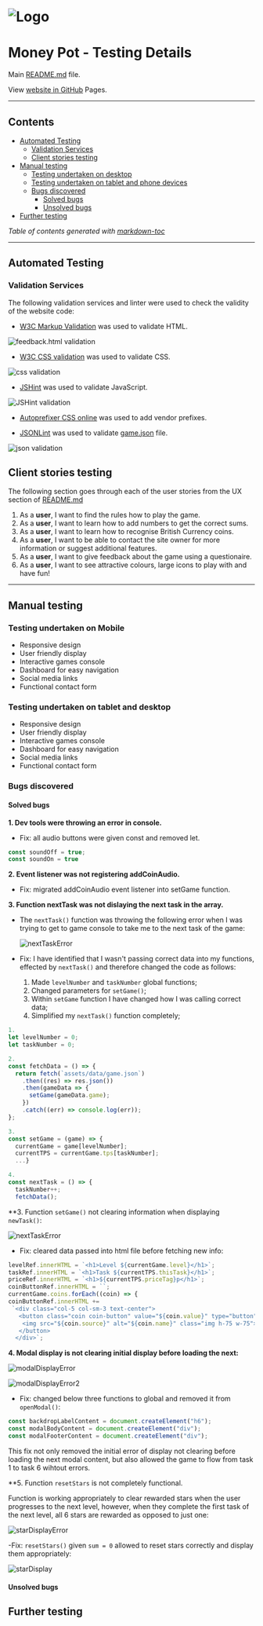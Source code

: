 # ![Logo](/wireframes/logo-image.jpg) #

# Money Pot - Testing Details #


Main [README.md](README.md) file.

View [website in GitHub](https://neringabickmore.github.io/MoneyPot/) Pages.

---

## Contents ##

- [Automated Testing](#automated-testing)
  - [Validation Services](#validation-services)
  - [Client stories testing](#client-stories-testing)
- [Manual testing](#manual-testing)
  - [Testing undertaken on desktop](#testing-undertaken-on-desktop)
  - [Testing undertaken on tablet and phone devices](#testing-undertaken-on-tablet-and-phone-devices)
  - [Bugs discovered](#bugs-discovered)
    - [Solved bugs](#solved-bugs)
    - [Unsolved bugs](#unsolved-bugs)
- [Further testing](#further-testing)

*Table of contents generated with [markdown-toc](http://ecotrust-canada.github.io/markdown-toc/)*

---

## Automated Testing ##

### Validation Services ###

The following validation services and linter were used to check the validity of the website code:

- [W3C Markup Validation](https://validator.w3.org/) was used to validate HTML.

![feedback.html validation](/wireframes/testing/images/feedback-html-validation.jpg) 
  
- [W3C CSS validation](https://jigsaw.w3.org/css-validator/) was used to validate CSS.

![css validation](/wireframes/testing/images/css-validation.jpg) 

- [JSHint](https://jshint.com/) was used to validate JavaScript.

![JSHint validation](/wireframes/testing/images/jshint-validation.jpg)

- [Autoprefixer CSS online](https://autoprefixer.github.io/) was used to add vendor prefixes.

- [JSONLint](https://jsonlint.com/) was used to validate [game.json](assets\data\game.json) file.

![json validation](/wireframes/testing/images/json-validation.jpg)

## Client stories testing ##

 The following section goes through each of the user stories from the UX section of [README.md](https://github.com/neringabickmore/MoneyPot/blob/master/README.md)

1. As a  **user**, I want to find the rules how to play the game.
2. As a **user**, I want to learn how to add numbers to get the correct sums.
3. As a **user**, I want to learn how to recognise British Currency coins.
4. As a **user**, I want to be able to contact the site owner for more information or suggest additional features.
5. As a **user**, I want to give feedback about the game using a questionaire.
6. As a **user**, I want to see attractive colours, large icons to play with and have fun!

---

## Manual testing ##

### Testing undertaken on Mobile ##

- Responsive design
- User friendly display
- Interactive games console
- Dashboard for easy navigation
- Social media links
- Functional contact form

### Testing undertaken on tablet and desktop ###

- Responsive design
- User friendly display
- Interactive games console
- Dashboard for easy navigation
- Social media links
- Functional contact form

### Bugs discovered ###

#### Solved bugs ####

**1. Dev tools were throwing an error in console.**

- Fix: all audio buttons were given const and removed let.

```javascript
const soundOff = true;
const soundOn = true
```

**2. Event listener was not registering addCoinAudio.**

- Fix: migrated addCoinAudio event listener into setGame function.

**3. Function nextTask was not dislaying the next task in the array.**

- The ```nextTask()``` function was throwing the following error when I was trying to get to game console to take me to the next task of the game:

  ![nextTaskError](/wireframes/testing/images/nextTaskError.jpg)

- Fix:
  I have identified that I wasn't passing correct data into my functions, effected by ```nextTask()``` and therefore changed the code as follows:
  1. Made ```levelNumber``` and ```taskNumber``` global functions;
  2. Changed parameters for ```setGame()```;
  3. Within ```setGame``` function I have changed how I was calling correct data;
  4. Simplified my ```nextTask()``` function completely;

```javascript
1.
let levelNumber = 0;
let taskNumber = 0;

2.
const fetchData = () => {
  return fetch(`assets/data/game.json`)
    .then((res) => res.json())
    .then(gameData => {
      setGame(gameData.game);
    })
    .catch((err) => console.log(err));
};

3.
const setGame = (game) => {
  currentGame = game[levelNumber];
  currentTPS = currentGame.tps[taskNumber];
  ...}

4.
const nextTask = () => {
  taskNumber++;
  fetchData();
```

**3. Function ```setGame()``` not clearing information when displaying ```newTask()```:

![nextTaskError](/wireframes/testing/images/nextTaskDisplayError.jpg)

- Fix: cleared data passed into html file before fetching new info:

```javascript
levelRef.innerHTML = `<h1>Level ${currentGame.level}</h1>`;
taskRef.innerHTML = `<h1>Task ${currentTPS.thisTask}</h1>`;
priceRef.innerHTML = `<h1>${currentTPS.priceTag}p</h1>`;
coinButtonRef.innerHTML = ``;
currentGame.coins.forEach((coin) => {
coinButtonRef.innerHTML +=
 `<div class="col-5 col-sm-3 text-center">
   <button class="coin coin-button" value="${coin.value}" type="button" aria-hidden="true">
    <img src="${coin.source}" alt="${coin.name}" class="img h-75 w-75">
   </button>
  </div>`;
```

**4. Modal display is not clearing initial display before loading the next:**

![modalDisplayError](/wireframes/testing/images/modalDisplayError.jpg)

![modalDisplayError2](/wireframes/testing/images/modalDisplayError2.jpg)

- Fix: changed below three functions to global and removed it from ```openModal()```:

```javascript
const backdropLabelContent = document.createElement("h6");
const modalBodyContent = document.createElement("div");
const modalFooterContent = document.createElement("div");
```

This fix not only removed the initial error of display not clearing before loading the next modal content, but also allowed the game to flow from task 1 to task 6 wihtout errors.

**5. Function ```resetStars``` is not completely functional.

Function is working appropriately to clear rewarded stars when the user progresses to the next level, however, when they complete the first task of the next level, all 6 stars are rewarded as opposed to just one:

![starDisplayError](/wireframes/testing/images/starDisplayError.jpg)

-Fix: `resetStars()` given `sum = 0` allowed to reset stars correctly and display them appropriately:

![starDisplay](/wireframes/testing/images/starDisplay.jpg)

#### Unsolved bugs ####

## Further testing ##
